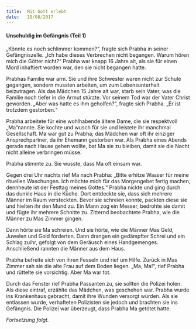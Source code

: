 ```yaml
---
title:  Mit Gott erlebt
date:   18/08/2017
---
```


#### Unschuldig im Gefängnis (Teil 1)

„Könnte es noch schlimmer kommen?“, fragte sich Prabha in seiner Gefängniszelle. „Ich habe dieses Verbrechen nicht begangen. Warum hören mich die Götter nicht?“ Prabha war knapp 16 Jahre alt, als sie für einen Mord inhaftiert worden war, den sie nicht begangen hatte.

Prabhas Familie war arm. Sie und ihre Schwester waren nicht zur Schule gegangen, sondern mussten arbeiten, um zum Lebensunterhalt beizutragen. Als das Mädchen 15 Jahre alt war, starb sein Vater, was die Familie noch tiefer in die Armut stürzte. Vor seinem Tod war der Vater Christ geworden. „Aber was hatte es ihm geholfen?“, fragte sich Prabha. „Er ist trotzdem gestorben.“

Prabha arbeitete für eine wohlhabende ältere Dame, die sie respektvoll „Ma“nannte. Sie kochte und wusch für sie und leistete ihr manchmal Gesellschaft. Ma war gut zu Prabha; das Mädchen war oft ihr einziger Ansprechpartner, da ihr Ehemann gestorben war. Als Prabha eines Abends gerade nach Hause gehen wollte, bat Ma sie zu bleiben, damit sie die Nacht nicht alleine verbringen müsse.

Prabha stimmte zu. Sie wusste, dass Ma oft einsam war.

Gegen drei Uhr nachts rief Ma nach Prabha: „Bitte erhitze Wasser für meine rituellen Waschungen. Ich möchte mich für das Morgengebet fertig machen, dennheute ist der Festtag meines Gottes.“ Prabha nickte und ging durch das dunkle Haus in die Küche. Dort entdeckte sie, dass sich mehrere Männer im Raum versteckten. Bevor sie schreien konnte, packten diese sie und hielten ihr den Mund zu. Ein Mann zog ein Messer, bedrohte sie damit und fügte ihr mehrere Schnitte zu. Zitternd beobachtete Prabha, wie die Männer zu Mas Zimmer gingen.

Dann hörte sie Ma schreien. Und sie hörte, wie die Männer Mas Geld, Juwelen und Gold forderten. Dann drangen ein gedämpfter Schrei und ein Schlag zuihr, gefolgt von dem Geräusch eines Handgemenges. Anschließend rannten die Männer aus dem Haus.

Prabha befreite sich von ihren Fesseln und rief um Hilfe. Zurück in Mas Zimmer sah sie die alte Frau auf dem Boden liegen. „Ma, Ma!“, rief Prabha und rüttelte sie vorsichtig. Aber Ma war tot.

Durch das Fenster rief Prabha Passanten zu, sie sollten die Polizei holen. Als diese eintraf, erzählte das Mädchen, was geschehen war. Prabha wurde ins Krankenhaus gebracht, damit ihre Wunden versorgt würden. Als sie entlassen wurde, verhafteten Polizisten sie jedoch und brachten sie ins Gefängnis. Die Polizei war überzeugt, dass Prabha Ma getötet hatte.

_Fortsetzung folgt._